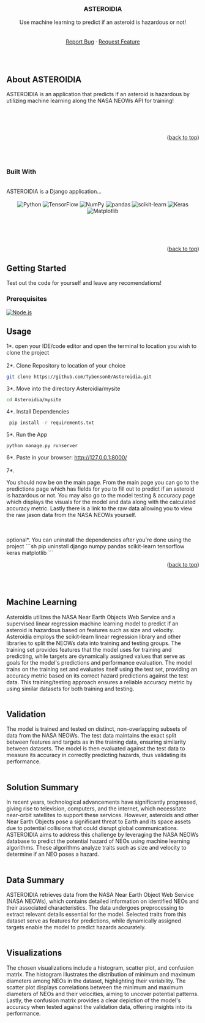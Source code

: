 <!--
*** Thanks for checking out the Best-README-Template. If you have a suggestion
*** that would make this better, please fork the repo and create a pull request
*** or simply open an issue with the tag "enhancement".
*** Don't forget to give the project a star!
*** Thanks again! Now go create something AMAZING! :D
-->



<!-- PROJECT SHIELDS -->
<!--
*** I'm using markdown "reference style" links for readability.
*** Reference links are enclosed in brackets [ ] instead of parentheses ( ).
*** See the bottom of this document for the declaration of the reference variables
*** for contributors-url, forks-url, etc. This is an optional, concise syntax you may use.
*** https://www.markdownguide.org/basic-syntax/#reference-style-links
-->


<!-- PROJECT LOGO -->
<br />
<div align="center">

  <h3 align="center">ASTEROIDIA</h3>

  <p align="center">
    Use machine learning to predict if an asteroid is hazardous or not!
    <br />
    <br />
    <br />
    <a href="https://github.com/Tybenson0/Asteroidia/issues">Report Bug</a>
    ·
    <a href="https://github.com/Tybenson0/Asteroidia/pulls">Request Feature</a>
  </p>
</div>





<br />
<br />



<!-- ABOUT THE PROJECT -->
## About ASTEROIDIA
<div align="center">

</div>
<p> ASTEROIDIA is an application that predicts if an asteroid is hazardous by utilizing machine learning along the NASA NEOWs API for training! </p>
<br />
<br />
<br />


<p align="right">(<a href="#readme-top">back to top</a>)</p>
<br />
<br />



### Built With
<br />
ASTEROIDIA is a Django application...
<br />
<br />

<div align="center">
<img src="https://img.shields.io/badge/Python-3.8%2B-blue?style=for-the-badge" alt="Python">
   
<img src="https://img.shields.io/badge/TensorFlow-2.0%2B-orange?style=for-the-badge" alt="TensorFlow">
   
<img src="https://img.shields.io/badge/NumPy-1.18%2B-green?style=for-the-badge" alt="NumPy">
   
<img src="https://img.shields.io/badge/pandas-1.0%2B-yellow?style=for-the-badge" alt="pandas">
   
<img src="https://img.shields.io/badge/scikit--learn-0.22%2B-brightgreen?style=for-the-badge" alt="scikit-learn">
   
<img src="https://img.shields.io/badge/Keras-2.3%2B-red?style=for-the-badge" alt="Keras">
   
<img src="https://img.shields.io/badge/Matplotlib-3.2%2B-blueviolet?style=for-the-badge" alt="Matplotlib">
</div>
<br />
<br />
<br />
<br />


<p align="right">(<a href="#readme-top">back to top</a>)</p>



<!-- GETTING STARTED -->
## Getting Started

Test out the code for yourself and leave any recomendations!

### Prerequisites


[![Node.js](https://img.shields.io/badge/Python-%3E%3D%203.8-brightgreen)](https://nodejs.org/)



<!-- USAGE EXAMPLES -->
## Usage
  1*.  open your IDE/code editor and open the terminal to location you wish to clone the project
  <br />
  <br />
  2*. Clone Repository to location of your choice
  ```sh
  git clone https://github.com/Tybenson0/Asteroidia.git
  ```
  3*.  Move into the directory Asteroidia/mysite
  ```sh
  cd Asteroidia/mysite
  ```
  4*.  Install Dependencies
  ```sh
   pip install -r requirements.txt
  ```
  5*.  Run the App
  ```sh
  python manage.py runserver
  ```
  6*. Paste in your browser: http://127.0.0.1:8000/
  <br />
  <br />
  7*. <p>You should now be on the main page. From the main page you can go to the predictions page which has fields for you to fill out to predict if an asteroid is hazardous or not. You may also go to the model testing &
     accuracy page which displays the visuals for the model and data along with the calculated accuracy metric. Lastly there is a link to the raw data allowing you to view the raw jason data from the NASA NEOWs yourself.
  </p>

<br />
<br />
optional*.  You can uninstall the dependencies after you're done using the project
  ```sh
  pip uninstall django numpy pandas scikit-learn tensorflow keras matplotlib
  ```



<p align="right">(<a href="#readme-top">back to top</a>)</p>

<br />
<br />

## Machine Learning
Asteroidia utilizes the NASA Near Earth Objects Web Service and a supervised linear regression machine learning model to predict if an asteroid is hazardous based on features such as size and velocity. Asteroidia employs the scikit-learn linear regression library and other libraries to split the NEOWs data into training and testing groups. The training set provides features that the model uses for training and predicting, while targets are dynamically assigned values that serve as goals for the model's predictions and performance evaluation. The model trains on the training set and evaluates itself using the test set, providing an accuracy metric based on its correct hazard predictions against the test data. This training/testing approach ensures a reliable accuracy metric by using similar datasets for both training and testing.
<br />
<br />
## Validation  
The model is trained and tested on distinct, non-overlapping subsets of data from the NASA NEOWs. The test data maintains the exact split between features and targets as in the training data, ensuring similarity between datasets. The model is then evaluated against the test data to measure its accuracy in correctly predicting hazards, thus validating its performance.
<br />
<br />
## Solution Summary
In recent years, technological advancements have significantly progressed, giving rise to television, computers, and the internet, which necessitate near-orbit satellites to support these services. However, asteroids and other Near Earth Objects pose a significant threat to Earth and its space assets due to potential collisions that could disrupt global communications. ASTEROIDIA aims to address this challenge by leveraging the NASA NEOWs database to predict the potential hazard of NEOs using machine learning algorithms. These algorithms analyze traits such as size and velocity to determine if an NEO poses a hazard.
<br />
<br />
## Data Summary
ASTEROIDIA retrieves data from the NASA Near Earth Object Web Service (NASA NEOWs), which contains detailed information on identified NEOs and their associated characteristics. The data undergoes preprocessing to extract relevant details essential for the model. Selected traits from this dataset serve as features for predictions, while dynamically assigned targets enable the model to predict hazards accurately.
<br />
<br />
## Visualizations
The chosen visualizations include a histogram, scatter plot, and confusion matrix. The histogram illustrates the distribution of minimum and maximum diameters among NEOs in the dataset, highlighting their variability. The scatter plot displays correlations between the minimum and maximum diameters of NEOs and their velocities, aiming to uncover potential patterns. Lastly, the confusion matrix provides a clear depiction of the model's accuracy when tested against the validation data, offering insights into its performance.



